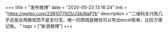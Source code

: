 +++
title = "发布微博"
date = "2020-05-23 13:16:24"
link = "https://weibo.com/2381077925/J3ikWaP7b"
description = "二维码支付我几乎总是会用微信而不是支付宝，唯一的原因是微信可以导出excel账单，比较方便记账。 "
tags = ["新浪微博"]
+++
